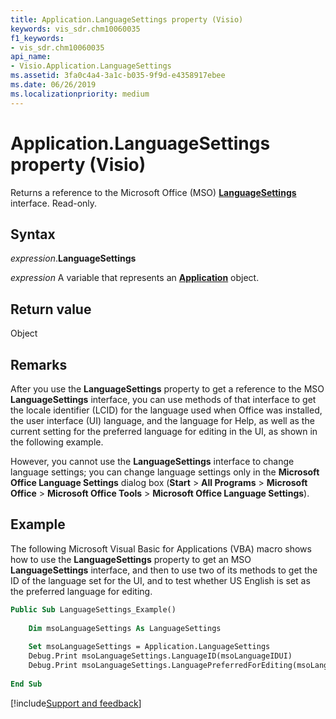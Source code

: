 ```yaml
---
title: Application.LanguageSettings property (Visio)
keywords: vis_sdr.chm10060035
f1_keywords:
- vis_sdr.chm10060035
api_name:
- Visio.Application.LanguageSettings
ms.assetid: 3fa0c4a4-3a1c-b035-9f9d-e4358917ebee
ms.date: 06/26/2019
ms.localizationpriority: medium
---
```



# Application.LanguageSettings property (Visio)

Returns a reference to the Microsoft Office (MSO) **[LanguageSettings](office.languagesettings.md)** interface. Read-only.


## Syntax

_expression_.**LanguageSettings**

_expression_ A variable that represents an **[Application](Visio.Application.md)** object.


## Return value

Object


## Remarks

After you use the **LanguageSettings** property to get a reference to the MSO **LanguageSettings** interface, you can use methods of that interface to get the locale identifier (LCID) for the language used when Office was installed, the user interface (UI) language, and the language for Help, as well as the current setting for the preferred language for editing in the UI, as shown in the following example.

However, you cannot use the **LanguageSettings** interface to change language settings; you can change language settings only in the **Microsoft Office Language Settings** dialog box (**Start** > **All Programs** > **Microsoft Office** > **Microsoft Office Tools** > **Microsoft Office Language Settings**). 


## Example

The following Microsoft Visual Basic for Applications (VBA) macro shows how to use the **LanguageSettings** property to get an MSO **LanguageSettings** interface, and then to use two of its methods to get the ID of the language set for the UI, and to test whether US English is set as the preferred language for editing.

```vb
Public Sub LanguageSettings_Example() 
 
    Dim msoLanguageSettings As LanguageSettings 
 
    Set msoLanguageSettings = Application.LanguageSettings 
    Debug.Print msoLanguageSettings.LanguageID(msoLanguageIDUI) 
    Debug.Print msoLanguageSettings.LanguagePreferredForEditing(msoLanguageIDEnglishUS) 
     
End Sub
```

[!include[Support and feedback](~/includes/feedback-boilerplate.md)]